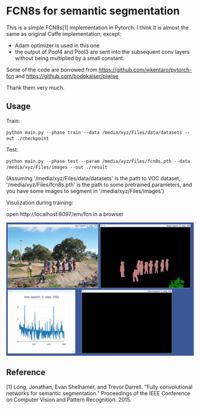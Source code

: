 # FCN8s for semantic segmentation

This is a simple FCN8s[1] implementation in Pytorch. I think it is almost the same as original Caffe implementation, except:

* Adam optimizer is used in this one
* the output of Pool4 and Pool3 are sent into the subsequent conv layers without being multiplied by a small constant. 

Some of the code are borrowed from https://github.com/wkentaro/pytorch-fcn
and https://github.com/bodokaiser/piwise

Thank them very much. 


## Usage
Train:
	
	python main.py --phase train --data /media/xyz/Files/data/datasets --out ./checkpoint 
	
Test:
	
	python main.py --phase test --param /media/xyz/Files/fcn8s.pth --data /media/xyz/Files/images --out ./result 
	
(Assuming '/media/xyz/Files/data/datasets' is the path to VOC dataset, '/media/xyz/Files/fcn8s.pth' is the path to some pretrained parameters, and you have some images to segment in '/media/xyz/Files/images')

Visulization during training:

open http://localhost:8097/env/fcn in a browser 

![](visulization.png)



## Reference
[1] Long, Jonathan, Evan Shelhamer, and Trevor Darrell. "Fully convolutional networks for semantic segmentation." Proceedings of the IEEE Conference on Computer Vision and Pattern Recognition. 2015.


